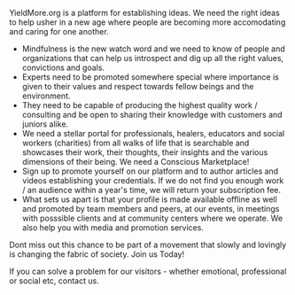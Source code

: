 YieldMore.org is a platform for establishing ideas. We need the right ideas to help usher in a new age where people are becoming more accomodating and caring for one another.

* Mindfulness is the new watch word and we need to know of people and organizations that can help us introspect and dig up all the right values, convictions and goals.
* Experts need to be promoted somewhere special where importance is given to their values and respect towards fellow beings and the environment.
* They need to be capable of producing the highest quality work / consulting and be open to sharing their knowledge with customers and juniors alike.
* We need a stellar portal for professionals, healers, educators and social workers (charities) from all walks of life that is searchable and showcases their work, their thoughts, their insights and the various dimensions of their being. We need a Conscious Marketplace!
* Sign up to promote yourself on our platform and to author articles and videos establishing your credentials. If we do not find you enough work / an audience within a year's time, we will return your subscription fee.
* What sets us apart is that your profile is made available offline as well and promoted by team members and peers, at our events, in meetings with posssible clients and at community centers where we operate. We also help you with media and promotion services.

Dont miss out this chance to be part of a movement that slowly and lovingly is changing the fabric of society. Join us Today!

If you can solve a problem for our visitors - whether emotional, professional or social etc, contact us.
